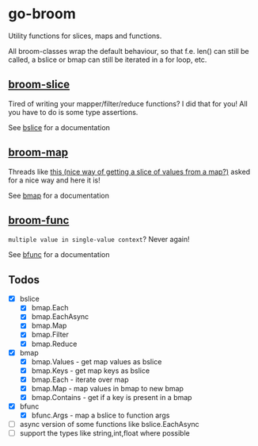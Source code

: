 # go-broom
Utility functions for slices, maps and functions.

All broom-classes wrap the default behaviour, so that f.e. len() can still be called, a bslice or bmap can still be iterated in a for loop, etc.

## [broom-slice](./bslice/bslice.md)
Tired of writing your mapper/filter/reduce functions? I did that for you! All you have to do is some type assertions.

See [bslice](./bslice/bslice.md) for a documentation

## [broom-map](./bmap/bmap.md) 
Threads like [this (nice way of getting a slice of values from a map?)](https://stackoverflow.com/questions/13422578/in-golang-is-there-a-nice-way-of-getting-a-slice-of-values-from-a-map) asked for a nice way and here it is!

See [bmap](./bmap/bmap.md) for a documentation

## [broom-func](./bfunc/bfunc.md)
`multiple value in single-value context`? Never again!

See [bfunc](./bfunc/bfunc.md) for a documentation


## Todos
- [x] bslice
    - [x] bmap.Each
    - [x] bmap.EachAsync
    - [x] bmap.Map
    - [x] bmap.Filter
    - [x] bmap.Reduce
- [x] bmap
    - [x] bmap.Values - get map values as bslice
    - [x] bmap.Keys - get map keys as bslice
    - [x] bmap.Each - iterate over map
    - [x] bmap.Map - map values in bmap to new bmap 
    - [x] bmap.Contains - get if a key is present in a bmap
- [x] bfunc
    - [x] bfunc.Args - map a bslice to function args
- [ ] async version of some functions like bslice.EachAsync
- [ ] support the types like string,int,float where possible 